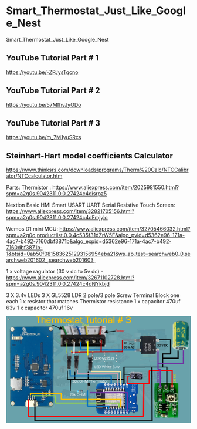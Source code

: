 # Smart_Thermostat_Just_Like_Google_Nest
 Smart_Thermostat_Just_Like_Google_Nest


## YouTube Tutorial Part # 1

https://youtu.be/-ZPJysTqcno


## YouTube Tutorial Part # 2

https://youtu.be/57MfhvJyODo

## YouTube Tutorial Part # 3

https://youtu.be/m_7M1yuSRcs

## Steinhart-Hart model coefficients Calculator 
https://www.thinksrs.com/downloads/programs/Therm%20Calc/NTCCalibrator/NTCcalculator.htm


Parts:
Thermistor :
https://www.aliexpress.com/item/2025981550.html?spm=a2g0s.9042311.0.0.27424c4disrpz5

Nextion Basic HMI Smart USART UART Serial Resistive Touch Screen:
https://www.aliexpress.com/item/32821705156.html?spm=a2g0s.9042311.0.0.27424c4dFmjylo

Wemos D1 mini MCU:
https://www.aliexpress.com/item/32705466032.html?spm=a2g0o.productlist.0.0.4c535f31dZrW5E&algo_pvid=d5362e96-171a-4ac7-b492-7160dbf3871b&algo_expid=d5362e96-171a-4ac7-b492-7160dbf3871b-1&btsid=0ab50f0815836251293156954eba21&ws_ab_test=searchweb0_0,searchweb201602_,searchweb201603_


1 x voltage ragulator (30 v dc to 5v dc) -https://www.aliexpress.com/item/32671102728.html?spm=a2g0s.9042311.0.0.27424c4dNYkbjd

3 X 3.4v LEDs
3 X GL5528 LDR
2 pole/3 pole Screw Terminal Block one each
1 x resistor that matches Thermistor resistance
1 x capacitor 470uf 63v
1 x capacitor 470uf 16v

![alt text](https://github.com/nassir-malik/Smart_Thermostat_Just_Like_Google_Nest/blob/master/Part%20%23%203/tutorial%20%233.jpg)